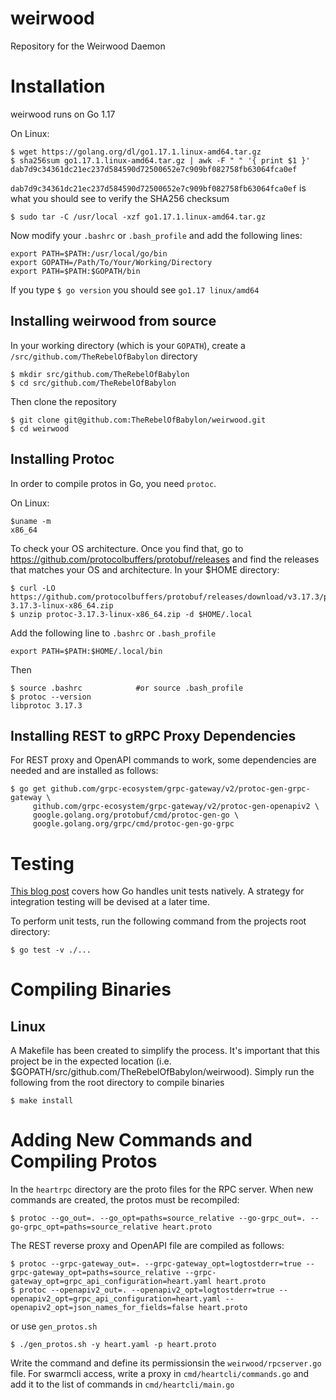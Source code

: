 # weirwood

Repository for the Weirwood Daemon

# Installation

weirwood runs on Go 1.17

On Linux:

```
$ wget https://golang.org/dl/go1.17.1.linux-amd64.tar.gz
$ sha256sum go1.17.1.linux-amd64.tar.gz | awk -F " " '{ print $1 }'
dab7d9c34361dc21ec237d584590d72500652e7c909bf082758fb63064fca0ef
```
`dab7d9c34361dc21ec237d584590d72500652e7c909bf082758fb63064fca0ef` is what you should see to verify the SHA256 checksum
```
$ sudo tar -C /usr/local -xzf go1.17.1.linux-amd64.tar.gz
```
Now modify your `.bashrc` or `.bash_profile` and add the following lines:
```
export PATH=$PATH:/usr/local/go/bin
export GOPATH=/Path/To/Your/Working/Directory
export PATH=$PATH:$GOPATH/bin
```
If you type `$ go version` you should see `go1.17 linux/amd64`

## Installing weirwood from source

In your working directory (which is your `GOPATH`), create a `/src/github.com/TheRebelOfBabylon` directory
```
$ mkdir src/github.com/TheRebelOfBabylon
$ cd src/github.com/TheRebelOfBabylon
```
Then clone the repository
```
$ git clone git@github.com:TheRebelOfBabylon/weirwood.git
$ cd weirwood
```

## Installing Protoc

In order to compile protos in Go, you need `protoc`.

On Linux:

```
$uname -m
x86_64
```
To check your OS architecture. Once you find that, go to https://github.com/protocolbuffers/protobuf/releases and find the releases that matches your OS and architecture. In your $HOME directory:
```
$ curl -LO https://github.com/protocolbuffers/protobuf/releases/download/v3.17.3/protoc-3.17.3-linux-x86_64.zip
$ unzip protoc-3.17.3-linux-x86_64.zip -d $HOME/.local
```
Add the following line to `.bashrc` or `.bash_profile`
```
export PATH=$PATH:$HOME/.local/bin
```
Then
```
$ source .bashrc            #or source .bash_profile
$ protoc --version
libprotoc 3.17.3
```
## Installing REST to gRPC Proxy Dependencies

For REST proxy and OpenAPI commands to work, some dependencies are needed and are installed as follows:
```
$ go get github.com/grpc-ecosystem/grpc-gateway/v2/protoc-gen-grpc-gateway \
     github.com/grpc-ecosystem/grpc-gateway/v2/protoc-gen-openapiv2 \
     google.golang.org/protobuf/cmd/protoc-gen-go \
     google.golang.org/grpc/cmd/protoc-gen-go-grpc
```

# Testing

[This blog post](https://blog.alexellis.io/golang-writing-unit-tests/) covers how Go handles unit tests natively. A strategy for integration testing will be devised at a later time. 

To perform unit tests, run the following command from the projects root directory:
```
$ go test -v ./...
```

# Compiling Binaries

## Linux
A Makefile has been created to simplify the process. It's important that this project be in the expected location (i.e. $GOPATH/src/github.com/TheRebelOfBabylon/weirwood). Simply run the following from the root directory to compile binaries
```
$ make install
```

# Adding New Commands and Compiling Protos
In the `heartrpc` directory are the proto files for the RPC server. When new commands are created, the protos must be recompiled:
```
$ protoc --go_out=. --go_opt=paths=source_relative --go-grpc_out=. --go-grpc_opt=paths=source_relative heart.proto
```
The REST reverse proxy and OpenAPI file are compiled as follows:
```
$ protoc --grpc-gateway_out=. --grpc-gateway_opt=logtostderr=true --grpc-gateway_opt=paths=source_relative --grpc-gateway_opt=grpc_api_configuration=heart.yaml heart.proto
$ protoc --openapiv2_out=. --openapiv2_opt=logtostderr=true --openapiv2_opt=grpc_api_configuration=heart.yaml --openapiv2_opt=json_names_for_fields=false heart.proto
```
or use `gen_protos.sh`
```
$ ./gen_protos.sh -y heart.yaml -p heart.proto
```

Write the command and define its permissionsin the `weirwood/rpcserver.go` file. For swarmcli access, write a proxy in `cmd/heartcli/commands.go` and add it to the list of commands in `cmd/heartcli/main.go`